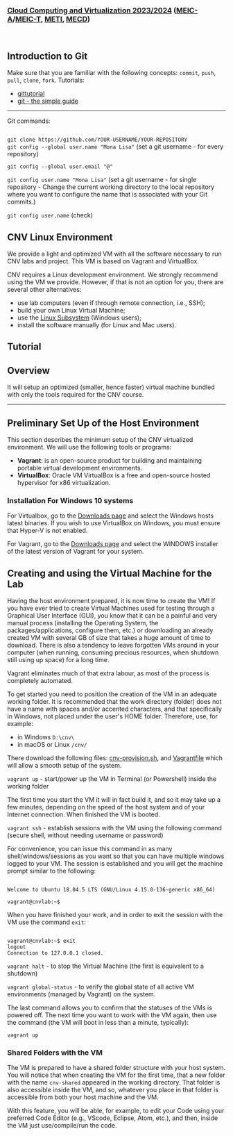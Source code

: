 ### [Cloud Computing and Virtualization 2023/2024](https://fenix.tecnico.ulisboa.pt/disciplinas/AVExe23/2023-2024/2-semestre) ([MEIC-A](https://fenix.tecnico.ulisboa.pt/cursos/meic-a)/[MEIC-T](https://fenix.tecnico.ulisboa.pt/meic-t), [METI](https://fenix.tecnico.ulisboa.pt/merc), [MECD](https://fenix.tecnico.ulisboa.pt/cursos/mecd))
&nbsp;
&nbsp;
&nbsp;
&nbsp;
<!--
- Week 2 (May 8-12th)
    - [Introduction to AWS - Amazon Web Services](labs/lab-aws/README.md);
- Week 3 (May 15-19th)
    - [Introduction to Javassist - Java Bytecode Instrumentation Tool](labs/lab-javassist/README.md);
- Week 4 (May 22th-26th)
    - Project support;
- Week 5 (May 29th-June 2nd)
    - [Introduction to Function-as-a-Service](labs/lab-faas/README.md);
   - Paper presentations;
    - Checkpoint evaluation and feedback;
-->
## Introduction to Git
Make sure that you are familiar with the following concepts: `commit`, `push`, `pull`, `clone`, `fork`. Tutorials:
- [gittutorial](https://git-scm.com/docs/gittutorial)
- [git - the simple guide](https://rogerdudler.github.io/git-guide/)
---------------------------------------------------------------------
Git commands:

<code>
git clone https://github.com/YOUR-USERNAME/YOUR-REPOSITORY
</code>
<code>git config --global user.name "Mona Lisa"</code> (set a git username - for every repository)

<code>git config --global user.email "@"</code>

<code>git config user.name "Mona Lisa"</code> (set a git username - for single repository - Change the current working directory to the local repository where you want to configure the name that is associated with your Git commits.) 

<code>git config user.name</code> (check)

## CNV Linux Environment
We provide a light and optimized VM with all the software necessary to run CNV labs and project. This VM is based on Vagrant and VirtualBox.

CNV requires a Linux development environment. We strongly recommend using the VM we provide. However, if that is not an option for you, there are several other alternatives:
- use lab computers (even if through remote connection, i.e., SSH);
- build your own Linux Virtual Machine;
- use the [Linux Subsystem](https://docs.microsoft.com/en-us/windows/wsl/install) (Windows users);
- install the software manually (for Linux and Mac users).

## Tutorial
## Overview

It will setup an optimized (smaller, hence faster) virtual machine bundled with only the tools required for the CNV course.

---

## Preliminary Set Up of the Host Environment

This section describes the minimum setup of the CNV virtualized environment. We will use the following tools or programs: 
- **Vagrant**: is an open-source product for building and maintaining portable virtual development environments.
- **VirtualBox**: Oracle VM VirtualBox is a free and open-source hosted hypervisor for x86 virtualization.

### Installation For Windows 10 systems

For Virtualbox, go to the [Downloads page](https://www.virtualbox.org/wiki/Downloads) and select the Windows hosts latest binaries. If you wish to use VirtualBox on Windows, you must ensure that Hyper-V is not enabled.

For Vagrant, go to the [Downloads page](https://www.vagrantup.com/downloads) and select the WINDOWS installer of the latest version of Vagrant for your system.

## Creating and using the Virtual Machine for the Lab

Having the host environment prepared, it is now time to create the VM! If you have ever tried to create Virtual Machines used for testing through a Graphical User Interface (GUI), you know that it can be a painful and very manual process (installing the Operating System, the packages/applications, configure them, etc.) or downloading an already created VM with several GB of size that takes a huge amount of time to download. There is also a tendency to leave forgotten VMs around in your computer (when running, consuming precious resources, when shutdown still using up space) for a long time.

Vagrant eliminates much of that extra labour, as most of the process is completely automated.

To get started you need to position the creation of the VM in an adequate working folder. It is recommended that the work directory (folder) does not have a name with spaces and/or accented characters, and that specifically in Windows, not placed under the user's HOME folder. Therefore, use, for example:
- in Windows `D:\cnv\`
- in macOS or Linux `/cnv/`

There download the following files: [cnv-provision.sh](cnv-provision.sh), and [Vagrantfile](Vagrantfile) which will allow a smooth setup of the system.

`vagrant up` - start/power up the VM in Terminal (or Powershell) inside the working folder

The first time you start the VM it will in fact build it, and so it may take up a few minutes, depending on the speed of the host system and of your Internet connection. When finished the VM is booted.

`vagrant ssh` - establish sessions with the VM using the following command (secure shell, without needing username or password)

For convenience, you can issue this command in as many shell/windows/sessions as you want so that you can have multiple windows logged to your VM. The session is established and you will get the machine prompt similar to the following:

<pre><code>
Welcome to Ubuntu 18.04.5 LTS (GNU/Linux 4.15.0-136-generic x86_64)
 
vagrant@cnvlab:~$
</pre></code>

When you have finished your work, and in order to exit the session with the VM use the command `exit`:

<pre><code>
vagrant@cnvlab:~$ exit
logout
Connection to 127.0.0.1 closed.
</pre></code>

`vagrant halt` - to stop the Virtual Machine (the first is equivalent to a shutdown)

`vagrant global-status` - to verify the global state of all active VM environments (managed by Vagrant) on the system.

The last command allows you to confirm that the statuses of the VMs is powered off. The next time you want to work with the VM again, then use the command (the VM will boot in less than a minute, typically):

`vagrant up`

### Shared Folders with the VM

The VM is prepared to have a shared folder structure with your host system. You will notice that when creating the VM for the first time, that a new folder with the name `cnv-shared` appeared in the working directory. That folder is also accessible inside the VM, and so, whatever you place in that folder is accessible from both your host machine and the VM.

With this feature, you will be able, for example, to edit your Code using your preferred Code Editor (e.g., VScode, Eclipse, Atom, etc.), and then, inside the VM just use/compile/run the code.
